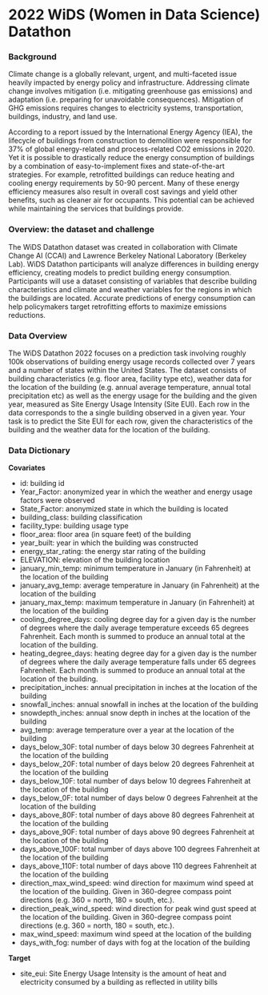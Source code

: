 # 2022 WiDS (Women in Data Science) Datathon

### Background
Climate change is a globally relevant, urgent, and multi-faceted issue heavily impacted by energy policy and infrastructure. Addressing climate change involves mitigation (i.e. mitigating greenhouse gas emissions) and adaptation (i.e. preparing for unavoidable consequences). Mitigation of GHG emissions requires changes to electricity systems, transportation, buildings, industry, and land use.

According to a report issued by the International Energy Agency (IEA), the lifecycle of buildings from construction to demolition were responsible for 37% of global energy-related and process-related CO2 emissions in 2020. Yet it is possible to drastically reduce the energy consumption of buildings by a combination of easy-to-implement fixes and state-of-the-art strategies. For example, retrofitted buildings can reduce heating and cooling energy requirements by 50-90 percent. Many of these energy efficiency measures also result in overall cost savings and yield other benefits, such as cleaner air for occupants. This potential can be achieved while maintaining the services that buildings provide.


### Overview: the dataset and challenge
The WiDS Datathon dataset was created in collaboration with Climate Change AI (CCAI) and Lawrence Berkeley National Laboratory (Berkeley Lab). WiDS Datathon participants will analyze differences in building energy efficiency, creating models to predict building energy consumption. Participants will use a dataset consisting of variables that describe building characteristics and climate and weather variables for the regions in which the buildings are located. Accurate predictions of energy consumption can help policymakers target retrofitting efforts to maximize emissions reductions.


### Data Overview
The WiDS Datathon 2022 focuses on a prediction task involving roughly 100k observations of building energy usage records collected over 7 years and a number of states within the United States. The dataset consists of building characteristics (e.g. floor area, facility type etc), weather data for the location of the building (e.g. annual average temperature, annual total precipitation etc) as well as the energy usage for the building and the given year, measured as Site Energy Usage Intensity (Site EUI). Each row in the data corresponds to the a single building observed in a given year. Your task is to predict the Site EUI for each row, given the characteristics of the building and the weather data for the location of the building.


### Data Dictionary
**Covariates**
- id: building id
- Year_Factor: anonymized year in which the weather and energy usage factors were observed
- State_Factor: anonymized state in which the building is located
- building_class: building classification
- facility_type: building usage type
- floor_area: floor area (in square feet) of the building
- year_built: year in which the building was constructed
- energy_star_rating: the energy star rating of the building
- ELEVATION: elevation of the building location
- january_min_temp: minimum temperature in January (in Fahrenheit) at the location of the building
- january_avg_temp: average temperature in January (in Fahrenheit) at the location of the building
- january_max_temp: maximum temperature in January (in Fahrenheit) at the location of the building
- cooling_degree_days: cooling degree day for a given day is the number of degrees where the daily average temperature exceeds 65 degrees Fahrenheit. Each month is summed to produce an annual total at the location of the building.
- heating_degree_days: heating degree day for a given day is the number of degrees where the daily average temperature falls under 65 degrees Fahrenheit. Each month is summed to produce an annual total at the location of the building.
- precipitation_inches: annual precipitation in inches at the location of the building
- snowfall_inches: annual snowfall in inches at the location of the building
- snowdepth_inches: annual snow depth in inches at the location of the building
- avg_temp: average temperature over a year at the location of the building
- days_below_30F: total number of days below 30 degrees Fahrenheit at the location of the building
- days_below_20F: total number of days below 20 degrees Fahrenheit at the location of the building
- days_below_10F: total number of days below 10 degrees Fahrenheit at the location of the building
- days_below_0F: total number of days below 0 degrees Fahrenheit at the location of the building
- days_above_80F: total number of days above 80 degrees Fahrenheit at the location of the building
- days_above_90F: total number of days above 90 degrees Fahrenheit at the location of the building
- days_above_100F: total number of days above 100 degrees Fahrenheit at the location of the building
- days_above_110F: total number of days above 110 degrees Fahrenheit at the location of the building
- direction_max_wind_speed: wind direction for maximum wind speed at the location of the building. Given in 360-degree compass point directions (e.g. 360 = north, 180 = south, etc.).
- direction_peak_wind_speed: wind direction for peak wind gust speed at the location of the building. Given in 360-degree compass point directions (e.g. 360 = north, 180 = south, etc.).
- max_wind_speed: maximum wind speed at the location of the building
- days_with_fog: number of days with fog at the location of the building

**Target**
- site_eui: Site Energy Usage Intensity is the amount of heat and electricity consumed by a building as reflected in utility bills
